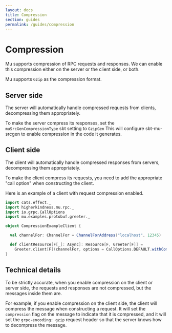 ```yaml
---
layout: docs
title: Compression
section: guides
permalink: /guides/compression
---
```


# Compression

Mu supports compression of RPC requests and responses. We can enable this
compression either on the server or the client side, or both.

Mu supports `Gzip` as the compression format.

## Server side

The server will automatically handle compressed requests from clients,
decompressing them appropriately.

To make the server compress its responses, set the `muSrcGenCompressionType` sbt
setting to `GzipGen` This will configure sbt-mu-srcgen to enable compression in
the code it generates.

## Client side

The client will automatically handle compressed responses from servers,
decompressing them appropriately.

To make the client compress its requests, you need to add the appropriate "call
option" when constructing the client.

Here is an example of a client with request compression enabled.

```scala mdoc:silent
import cats.effect._
import higherkindness.mu.rpc._
import io.grpc.CallOptions
import mu.examples.protobuf.greeter._

object CompressionExampleClient {

  val channelFor: ChannelFor = ChannelForAddress("localhost", 12345)

  def clientResource[F[_]: Async]: Resource[F, Greeter[F]] =
    Greeter.client[F](channelFor, options = CallOptions.DEFAULT.withCompression("gzip"))
}
```

## Technical details

To be strictly accurate, when you enable compression on the client or server
side, the requests and responses are not compressed, but the messages inside
them are.

For example, if you enable compression on the client side, the client will
compress the message when constructing a request. It will set the `compression`
flag on the message to indicate that it is compressed, and it will set the
`grpc-encoding: gzip` request header so that the server knows how to decompress
the message.
